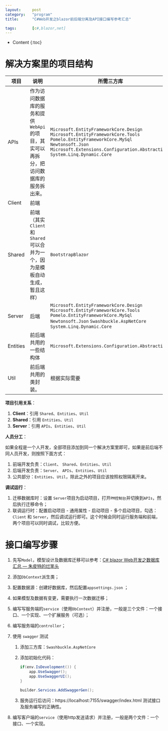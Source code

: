 ```yaml
---
layout:		post
category:	"program"
title:		"C#Web开发之blazor前后端分离及API接口编写参考汇总"

tags:		[c#,blazor,net]
---
```

- Content
{:toc}
# 解决方案里的项目结构

| 项目     | 说明                                                         | 所需三方库                                                   |
| -------- | ------------------------------------------------------------ | ------------------------------------------------------------ |
| APIs     | 作为访问数据库的服务和提供`WebApi`的项目，其实可以再拆分，把访问数据库的服务拆出来。 | `Microsoft.EntityFrameworkCore.Design` `Microsoft.EntityFrameworkCore.Tools` `Pomelo.EntityFrameworkCore.MySql` `Newtonsoft.Json` `Microsoft.Extensions.Configuration.Abstractions` `System.Linq.Dynamic.Core` |
| Client   | 前端                                                         |                                                              |
| Shared   | 前端  （其实 `Client` 和 `Shared` 可以合并为一个，因为是模板自动生成，暂且这样） | `BootstrapBlazor`                                            |
| Server   | 后端                                                         | `Microsoft.EntityFrameworkCore.Design` `Microsoft.EntityFrameworkCore.Tools` `Pomelo.EntityFrameworkCore.MySql` `Newtonsoft.Json`  `Swashbuckle.AspNetCore`   `System.Linq.Dynamic.Core` |
| Entities | 前后端共用的一些结构体                                       | `Microsoft.Extensions.Configuration.Abstractions`            |
| Util     | 前后端共用的类封装。                                         | 根据实际需要                                                 |



**项目引用关系**：

1. **Client**：引用 `Shared`、`Entities`、`Util`
2. **Shared**：引用 `Entities`、`Util`
3. **Server**：引用 `APIs`、`Entities`、`Util`



**人员分工**：

如果全程是一个人开发，全部项目添加到同一个解决方案里即可，如果是前后端不同人员开发，则按照下面方式：

1. 前端开发负责：`Client`、 `Shared`、`Entities`、`Util`
2. 后端开发负责：`Server`、 `APIs`、`Entities`、`Util`
3. 公共部分：`Entities`、`Util`，除此之外的项目应该按照权限隔离开来。



**调试运行**：

1. 迁移数据库时：设置 `Server`项目为启动项目，打开`PM控制台`并切换到`APIs`，然后执行迁移命令；
2. 联调运行时：配置启动项目 - 通用属性 - 启动项目 - 多个启动项目，勾选：`Client` 和 `Server`，然后调试运行即可。这个时候会同时运行服务端和前端，两个项目可以同时调试，比较方便。





# 接口编写步骤

1. 先写`Model`，模型设计及数据库迁移可以参考：[C# blazor Web开发之数据库汇总 — 朱皮特的烂笔头](https://zhupite.com/program/blazor-database.html)

1. 添加`DbContext`派生类；

1. 配置数据源：创建好数据库，然后配置`appsettings.json` ；

1. 如果模型及数据有变更，需要执行一次数据迁移；

2. 编写写服务端的`service`（使用`DbContext`）并注册，一般是三个文件：一个接口、一个实现、一个扩展服务（可选）；

3. 编写服务端的`controller`；

4. 使用 `swagger` 测试

   1. 添加三方库：`Swashbuckle.AspNetCore`

   2. 添加初始化代码：

      ```c#
      if(env.IsDevelopment()) {
          app.UseSwagger();
          app.UseSwaggerUI();
      }
      
      builder.Services.AddSwaggerGen();
      ```

   3. 服务运行后访问：https://localhost:7155/swagger/index.html  测试接口及服务编写的正确性。

5. 编写客户端的`service`（使用http发送请求）并注册，一般是两个文件：一个接口、一个实现。

